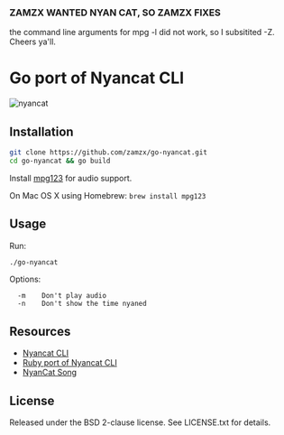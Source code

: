 ### ZAMZX WANTED NYAN CAT, SO ZAMZX FIXES

the command line arguments for mpg -l did not work, so I subsitited -Z. Cheers ya'll. 
# Go port of Nyancat CLI

![nyancat](http://i.imgur.com/4YSU5J6.gif)

## Installation

```sh
git clone https://github.com/zamzx/go-nyancat.git
cd go-nyancat && go build
```

Install [mpg123](http://www.mpg123.de/) for audio support.

On Mac OS X using Homebrew: `brew install mpg123`

## Usage

Run:

```sh
./go-nyancat
```

Options:

```
  -m    Don't play audio
  -n    Don't show the time nyaned
```

## Resources

- [Nyancat CLI](https://github.com/klange/nyancat)
- [Ruby port of Nyancat CLI](https://github.com/andatche/ruby_nyancat)
- [NyanCat Song](http://momolabo.lolipop.jp/nyancatsong/Nyan/Nyanyanyanyanyanyanya%21.html)

## License

Released under the BSD 2-clause license. See LICENSE.txt for details.
